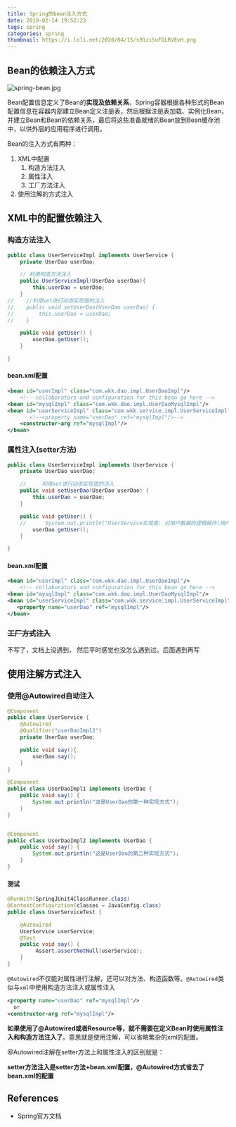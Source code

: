 ```yaml
---
title: Spring的bean注入方式
date: 2019-02-14 19:52:23
tags: spring
categories: spring
thumbnail: https://i.loli.net/2020/04/15/s91ziSuFQLRVEvH.png
---
```


## Bean的依赖注入方式

<!--more-->

![spring-bean.jpg](https://i.loli.net/2020/04/15/2OFWjfrC9NAyD14.jpg)

Bean配置信息定义了Bean的**实现及依赖关系**，Spring容器根据各种形式的Bean配置信息在容器内部建立Bean定义注册表，然后根据注册表加载、实例化Bean，并建立Bean和Bean的依赖关系，最后将这些准备就绪的Bean放到Bean缓存池中，以供外层的应用程序进行调用。

Bean的注入方式有两种：

1. XML中配置
   1. 构造方法注入
   2. 属性注入
   3. 工厂方法注入
2. 使用注解的方式注入

## XML中的配置依赖注入

### 构造方法注入

```java
public class UserServiceImpl implements UserService {
    private UserDao userDao;

    // 利用构造方法注入
    public UserServiceImpl(UserDao userDao){
        this.userDao = userDao;
    }
//    //利用set进行动态实现值的注入
//    public void setUserDao(UserDao userDao) {
//        this.userDao = userDao;
//    }

    public void getUser() {
        userDao.getUser();
    }

}
```

#### bean.xml配置

```xml
<bean id="userImpl" class="com.wkk.dao.impl.UserDaoImpl"/>
    <!-- collaborators and configuration for this bean go here -->
<bean id="mysqlImpl" class="com.wkk.dao.impl.UserDaoMysqlImpl"/>
<bean id="userServiceImpl" class="com.wkk.service.impl.UserServiceImpl">
       <!--<property name="userDao" ref="mysqlImpl"/>-->
    <constructor-arg ref="mysqlImpl"/>
</bean>
```



### 属性注入(setter方法)

```java
public class UserServiceImpl implements UserService {
    private UserDao userDao;

    //     利用set进行动态实现值的注入
    public void setUserDao(UserDao userDao) {
        this.userDao = userDao;
    }

    public void getUser() {
    //      System.out.println("UserService实现类: 对用户数据的逻辑操作(用户角度)");
        userDao.getUser();
    }

}
```

#### bean.xml配置

```xml
<bean id="userImpl" class="com.wkk.dao.impl.UserDaoImpl"/>
    <!-- collaborators and configuration for this bean go here -->
<bean id="mysqlImpl" class="com.wkk.dao.impl.UserDaoMysqlImpl"/>
<bean id="userServiceImpl" class="com.wkk.service.impl.UserServiceImpl">
   <property name="userDao" ref="mysqlImpl"/>
</bean>
```



### ~~工厂方式注入~~

不写了，文档上没遇到， 然后平时感觉也没怎么遇到过。后面遇到再写

## 使用注解方式注入

### 使用@Autowired自动注入

```java
@Component
public class UserService {
    @Autowired
    @Qualifier("userDaoImpl2")
    private UserDao userDao;

    public void say(){
        userDao.say();
    }
}

@Component
public class UserDaoImpl1 implements UserDao {
    public void say() {
        System.out.println("这是UserDao的第一种实现方式");
    }
}


@Component
public class UserDaoImpl2 implements UserDao {
    public void say() {
        System.out.println("这是UserDao的第二种实现方式");
    }
}
```

#### 测试

```java
@RunWith(SpringJUnit4ClassRunner.class)
@ContextConfiguration(classes = JavaConfig.class)
public class UserServiceTest {

    @Autowired
    UserService userService;
    @Test
    public void say() {
         Assert.assertNotNull(userService);
    }
}
```

`@Autowired`不仅能对属性进行注解，还可以对方法、构造函数等。`@Autowired`类似与`xml`中使用构造方法注入或属性注入

```xml
<property name="userDao" ref="mysqlImpl"/>
  or
<constructor-arg ref="mysqlImpl"/>
```

**如果使用了@Autowired或者Resource等，就不需要在定义Bean时使用属性注入和构造方法注入了**。意思就是使用注解，可以省略繁杂的xml的配置。

@Autowired注解在setter方法上和属性注入的区别就是：

**setter方法注入是setter方法+bean.xml配置，@Autowired方式省去了bean.xml的配置**

## References

* Spring官方文档

